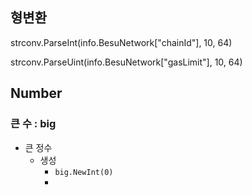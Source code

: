 

## 형변환

strconv.ParseInt(info.BesuNetwork["chainId"], 10, 64)

strconv.ParseUint(info.BesuNetwork["gasLimit"], 10, 64)





## Number



### 큰 수 : big

- 큰 정수
  - 생성
    - `big.NewInt(0)`
    - 

